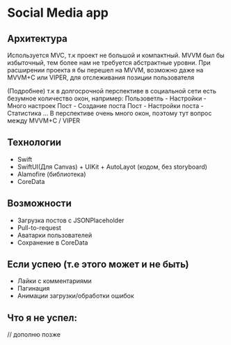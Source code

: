 # Social Media app

## Архитектура
Используется MVC, т.к проект не большой и компактный. MVVM был бы избыточный, тем более нам не требуется абстрактные уровни. При расширении проекта я бы перешел на MVVM, возможно даже на MVVM+C или VIPER, для отслеживания позиции пользователя

(Подробнее) т.к в долгосрочной перспективе в социальной сети есть безумное количество окон, например:
    Пользоветль - Настройки - Много настроек
    Пост - Создание поста
    Пост - Настройки поста - Статистика
    ...
В перспективе очень много окон, поэтому тут вопрос между MVVM+C / VIPER

## Технологии

- Swift
- SwiftUI(Для Canvas) + UIKit + AutoLayot (кодом, без storyboard)
- Alamofire (библиотека)
- CoreData

## Возможности
- Загрузка постов с JSONPlaceholder
- Pull-to-request
- Аватарки пользователей
- Сохранение в CoreData

## Если успею (т.е этого может и не быть)
- Лайки с комментариями
- Пагинация
- Анимации загрузки/обработки ошибок

## Что я не успел:
// дополню позже
